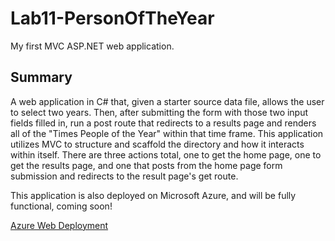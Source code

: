 # Lab11-PersonOfTheYear

My first MVC ASP.NET web application.

## Summary

A web application in C# that, given a starter source data file, allows the user to select two years.  Then, after submitting the form with those two input fields filled in, run a post route that redirects to a results page and renders all of the "Times People of the Year" within that time frame.  This application utilizes MVC to structure and scaffold the directory and how it interacts within itself.  There are three actions total, one to get the home page, one to get the results page, and one that posts from the home page form submission and redirects to the result page's get route.

This application is also deployed on Microsoft Azure, and will be fully functional, coming soon!

[Azure Web Deployment](https://lab11peopleoftheyear.azurewebsites.net/)